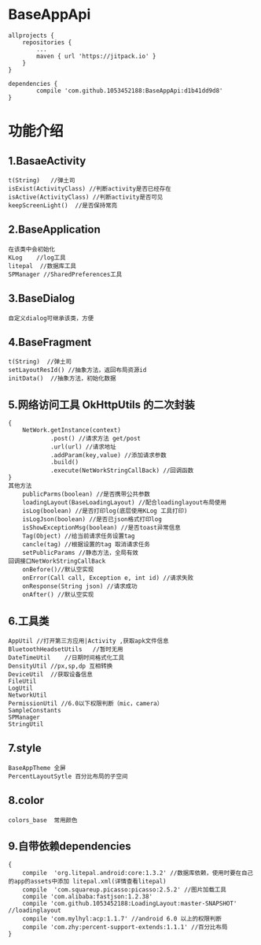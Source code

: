 # BaseAppApi
	allprojects {
		repositories {
			...
			maven { url 'https://jitpack.io' }
		}
	}
  
  	dependencies {
	        compile 'com.github.1053452188:BaseAppApi:d1b41dd9d8'
	}
# 功能介绍
## 1.BasaeActivity
	t(String)   //弹土司
	isExist(ActivityClass) //判断activity是否已经存在
	isActive(ActivityClass) //判断activity是否可见
	keepScreenLight()  //是否保持常亮
## 2.BaseApplication
	在该类中会初始化  
	KLog	//log工具 
	litepal	 //数据库工具
	SPManager //SharedPreferences工具  
## 3.BaseDialog
	自定义dialog可继承该类，方便
## 4.BaseFragment
	t(String)  //弹土司
	setLayoutResId() //抽象方法，返回布局资源id
	initData()	//抽象方法，初始化数据
## 5.网络访问工具 OkHttpUtils 的二次封装
	{
		NetWork.getInstance(context)
			    .post() //请求方法 get/post	
			    .url(url) //请求地址
			    .addParam(key,value) //添加请求参数
			    .build()
			    .execute(NetWorkStringCallBack) //回调函数	
	}
	其他方法
		publicParms(boolean) //是否携带公共参数
		loadingLayout(BaseLoadingLayout) //配合loadinglayout布局使用
		isLog(boolean) //是否打印log(底层使用KLog 工具打印)
		isLogJson(boolean) //是否已json格式打印log 
		isShowExceptionMsg(boolean) //是否toast异常信息
		Tag(Object) //给当前请求任务设置tag
		cancle(tag) //根据设置的tag 取消请求任务
		setPublicParams //静态方法，全局有效
	回调接口NetWorkStringCallBack
		onBefore()//默认空实现
		onError(Call call, Exception e, int id) //请求失败
		onResponse(String json) //请求成功
		onAfter() //默认空实现
## 6.工具类
	AppUtil //打开第三方应用|Activity ,获取apk文件信息
	BluetoothHeadsetUtils	//暂时无用
	DateTimeUtil	//日期时间格式化工具
	DensityUtil	//px,sp,dp 互相转换
	DeviceUtil	//获取设备信息
	FileUtil
	LogUtil
	NetworkUtil
	PermissionUtil //6.0以下权限判断（mic，camera）
	SampleConstants
	SPManager
	StringUtil
## 7.style
	BaseAppTheme 全屏
	PercentLayoutSytle 百分比布局的子空间
## 8.color
	colors_base  常用颜色
## 9.自带依赖dependencies
	{
		compile  'org.litepal.android:core:1.3.2' //数据库依赖，使用时要在自己的app的assets中添加 litepal.xml(详情查看litepal)
		compile  'com.squareup.picasso:picasso:2.5.2' //图片加载工具
		compile 'com.alibaba:fastjson:1.2.38' 
		compile 'com.github.1053452188:LoadingLayout:master-SNAPSHOT' //loadinglayout
		compile 'com.mylhyl:acp:1.1.7' //android 6.0 以上的权限判断
		compile 'com.zhy:percent-support-extends:1.1.1' //百分比布局
	}
	
		

